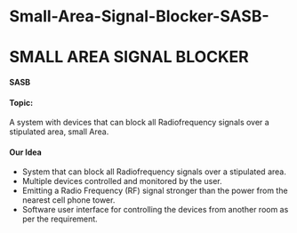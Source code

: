 # Small-Area-Signal-Blocker-SASB-
<div>
<h1> SMALL AREA SIGNAL BLOCKER </h1>
<h4> SASB </h4>
</div>
<div>
  <h4>Topic:</h4>
  <p> A system with devices that can block all Radiofrequency signals over a stipulated area, small Area. </p>
  
  <h4> Our Idea </h4>
  <ul>
<li>System that can block all Radiofrequency signals over a stipulated area.</li>

<li>Multiple devices controlled and monitored by the user.</li>

<li>Emitting a Radio Frequency (RF) signal stronger than the power from the nearest cell phone tower.</li>

<li>Software user interface for controlling the devices from another room as per the requirement. </li>
</ul>

</div>
